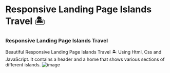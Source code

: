 # Responsive Landing Page Islands Travel 🏝️
### Responsive Landing Page Islands Travel
Beautiful Responsive Landing Page Islands Travel 🏝️ Using Html, Css and JavaScript. It contains a header and a home that shows various sections of different islands.
![image](https://user-images.githubusercontent.com/77983855/170815824-907c04ac-fce4-4a43-aab1-5c4358228dd3.png)
